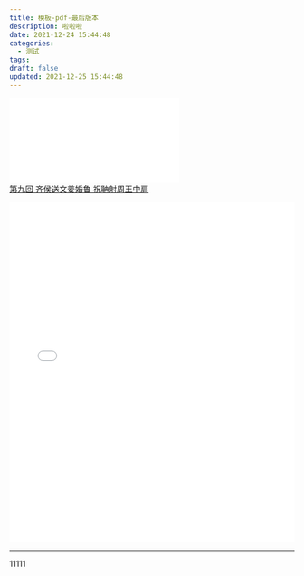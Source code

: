 ```yaml
---
title: 模板-pdf-最后版本
description: 啦啦啦
date: 2021-12-24 15:44:48
categories:
  - 测试
tags: 
draft: false
updated: 2021-12-25 15:44:48
---
```


![ly](attachments/pdf/hello.pdf)  
<a  href="/myjs/pdfjs/web/viewer.html?file=/attachments/pdf/hello.pdf" target="_blank">第九回 齐侯送文姜婚鲁 祝聃射周王中肩</a>
<iframe src='/myjs/pdfjs/web/viewer.html?file=/attachments/pdf/hello.pdf' marginwidth="0" frameborder="no" scrolling="no"  style="padding: 0;width:100%;height: 600px;"></iframe>  

------  

11111